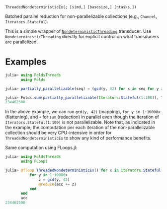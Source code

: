     ThreadedNondeterministicEx(; [simd,] [basesize,] [ntasks,])

Batched parallel reduction for non-parallelizable collections (e.g.,
`Channel`, `Iterators.Stateful`).

This is a simple wrapper of
[`NondeterministicThreading`](https://juliafolds.github.io/Transducers.jl/dev/reference/manual/#Transducers.NondeterministicThreading)
transducer. Use `NondeterministicThreading` directly for explicit control on
what transducers are parallelized.

# Examples

```julia
julia> using FoldsThreads
       using Folds

julia> partially_parallelizable(seq) = (gcd(y, 42) for x in seq for y in 1:10000x);

julia> Folds.sum(partially_parallelizable(Iterators.Stateful(1:100)), ThreadedNondeterministicEx())
234462500
```

In the above example, we can run `gcd(y, 42)` (mapping), `for y in 1:10000x`
(flattening), and `+` for `sum` (reduction) in parallel even though the
iteration of `Iterators.Stateful(1:100)` is not parallelizable. Note that, as
indicated in the example, the computation per each iteration of the
non-parallelizable collection should be very CPU-intensive in order for
`ThreadedNondeterministicEx` to show any kind of performance benefits.

Same computation using FLoops.jl:

```julia
julia> using FoldsThreads
       using FLoops

julia> @floop ThreadedNondeterministicEx() for x in Iterators.Stateful(1:100)
           for y in 1:10000x
               z = gcd(y, 42)
               @reduce(acc += z)
           end
       end
       acc
234462500
```
